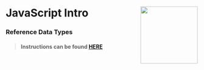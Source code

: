 # JavaScript Intro <img align="right" src="https://github.com/Learning-Fuze/prototypes_C2.17/blob/assets/assets/images/logos/LF_LOGO.png?raw=true" width="150">
### Reference Data Types

>#### Instructions can be found <a href="http://learning-fuze.github.io/prototypes_C2.17/#/JS-Ref-Data-Types" target="_blank">HERE</a>
